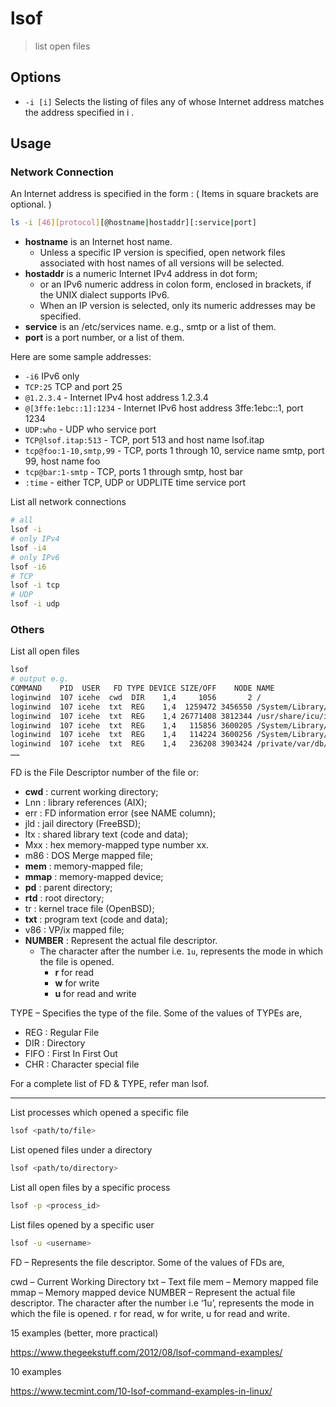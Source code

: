 # lsof

> list open files

## Options

- `-i [i]` Selects the listing of files any of whose Internet address matches the address specified in i .

## Usage

### Network Connection

An Internet address is specified in the form : ( Items in square brackets are optional. )

```bash
ls -i [46][protocol][@hostname|hostaddr][:service|port]
```

- **hostname** is an Internet host name.
    - Unless a specific IP version is specified, open network files associated with host names of all versions will be selected.
- **hostaddr** is a numeric Internet IPv4 address in dot form;
    - or an IPv6 numeric address in colon form, enclosed in brackets, if the UNIX dialect supports IPv6.
    - When an IP version is selected, only its numeric addresses may be specified.
- **service** is an /etc/services name. e.g., smtp or a list of them.
- **port** is a port number, or a list of them.

Here are some sample addresses:

- `-i6` IPv6 only
- `TCP:25` TCP and port 25
- `@1.2.3.4` - Internet IPv4 host address 1.2.3.4
- `@[3ffe:1ebc::1]:1234` - Internet IPv6 host address
    3ffe:1ebc::1, port 1234
- `UDP:who` - UDP who service port
- `TCP@lsof.itap:513` - TCP, port 513 and host name lsof.itap
- `tcp@foo:1-10,smtp,99` - TCP, ports 1 through 10,
    service name smtp, port 99, host name foo
- `tcp@bar:1-smtp` - TCP, ports 1 through smtp, host bar
- `:time` - either TCP, UDP or UDPLITE time service port

List all network connections

```bash
# all
lsof -i
# only IPv4
lsof -i4
# only IPv6
lsof -i6
# TCP
lsof -i tcp
# UDP
lsof -i udp
```

### Others

List all open files

```bash
lsof
# output e.g.
COMMAND    PID  USER   FD TYPE DEVICE SIZE/OFF    NODE NAME
loginwind  107 icehe  cwd  DIR    1,4     1056       2 /
loginwind  107 icehe  txt  REG    1,4  1259472 3456550 /System/Library/CoreServices/loginwindow.app/Contents/MacOS/loginwindow
loginwind  107 icehe  txt  REG    1,4 26771408 3812344 /usr/share/icu/icudt59l.dat
loginwind  107 icehe  txt  REG    1,4   115856 3600205 /System/Library/LoginPlugins/DisplayServices.loginPlugin/Contents/MacOS/DisplayServices
loginwind  107 icehe  txt  REG    1,4   114224 3600256 /System/Library/LoginPlugins/FSDisconnect.loginPlugin/Contents/MacOS/FSDisconnect
loginwind  107 icehe  txt  REG    1,4   236208 3903424 /private/var/db/timezone/tz/2018e.1.0/icutz/icutz44l.dat
……
```

FD is the File Descriptor number of the file or:

- **cwd** : current working directory;
- Lnn : library references (AIX);
- err : FD information error (see NAME column);
- jld : jail directory (FreeBSD);
- ltx : shared library text (code and data);
- Mxx : hex memory-mapped type number xx.
- m86 : DOS Merge mapped file;
- **mem** : memory-mapped file;
- **mmap** : memory-mapped device;
- **pd**  : parent directory;
- **rtd** : root directory;
- tr  : kernel trace file (OpenBSD);
- **txt** : program text (code and data);
- v86 : VP/ix mapped file;
- **NUMBER** : Represent the actual file descriptor.
    - The character after the number i.e. `1u`, represents the mode in which the file is opened.
        - **r** for read
        - **w** for write
        - **u** for read and write

TYPE – Specifies the type of the file. Some of the values of TYPEs are,

- REG : Regular File
- DIR : Directory
- FIFO : First In First Out
- CHR : Character special file

For a complete list of FD & TYPE, refer man lsof.

---

List processes which opened a specific file

```bash
lsof <path/to/file>
```

List opened files under a directory

```bash
lsof <path/to/directory>
```

List all open files by a specific process

```bash
lsof -p <process_id>
```

List files opened by a specific user

```bash
lsof -u <username>
```

FD – Represents the file descriptor. Some of the values of FDs are,

cwd – Current Working Directory
txt – Text file
mem – Memory mapped file
mmap – Memory mapped device
NUMBER – Represent the actual file descriptor. The character after the number i.e ‘1u’, represents the mode in which the file is opened. r for read, w for write, u for read and write.

15 examples (better, more practical)

https://www.thegeekstuff.com/2012/08/lsof-command-examples/

10 examples

https://www.tecmint.com/10-lsof-command-examples-in-linux/
